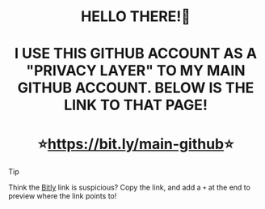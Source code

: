 <h1 align="center">HELLO THERE!👋</h1>
<h1 align="center">I USE THIS GITHUB ACCOUNT AS A "PRIVACY LAYER" TO MY MAIN GITHUB ACCOUNT. BELOW IS THE LINK TO THAT PAGE!</h2>
<h1 align="center">⭐<a href="https://bit.ly/main-github">https://bit.ly/main-github</a>⭐</h3>

> [!TIP]
> Think the [Bitly](https://en.wikipedia.org/wiki/Bitly) link is suspicious? Copy the link, and add a `+` at the end to preview where the link points to!
